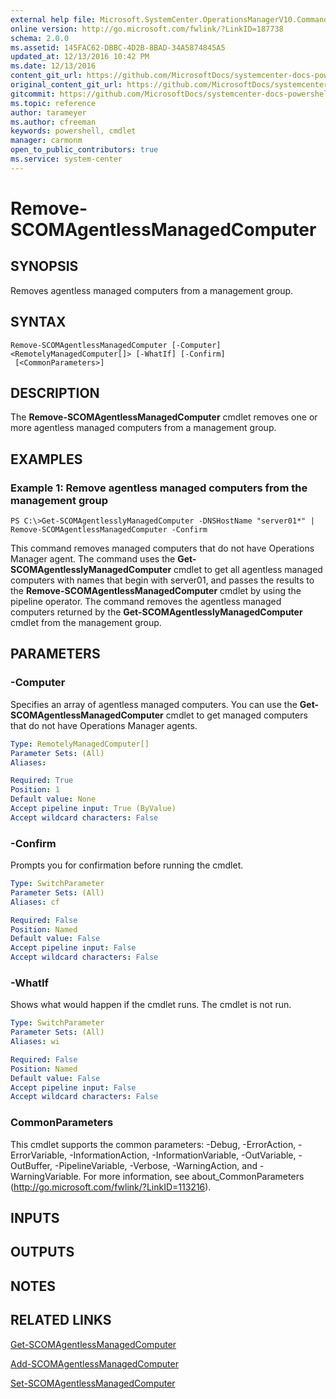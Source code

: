 ```yaml
---
external help file: Microsoft.SystemCenter.OperationsManagerV10.Commands.dll-Help.xml
online version: http://go.microsoft.com/fwlink/?LinkID=187738
schema: 2.0.0
ms.assetid: 145FAC62-DBBC-4D2B-8BAD-34A5874845A5
updated_at: 12/13/2016 10:42 PM
ms.date: 12/13/2016
content_git_url: https://github.com/MicrosoftDocs/systemcenter-docs-powershell/blob/master/systemcenter-cmdlets/OperationsManager/v1/Remove-SCOMAgentlessManagedComputer.md
original_content_git_url: https://github.com/MicrosoftDocs/systemcenter-docs-powershell/blob/master/systemcenter-cmdlets/OperationsManager/v1/Remove-SCOMAgentlessManagedComputer.md
gitcommit: https://github.com/MicrosoftDocs/systemcenter-docs-powershell/blob/ea9507ac2178040476af5407227db8cb97701ea9/systemcenter-cmdlets/OperationsManager/v1/Remove-SCOMAgentlessManagedComputer.md
ms.topic: reference
author: tarameyer
ms.author: cfreeman
keywords: powershell, cmdlet
manager: carmonm
open_to_public_contributors: true
ms.service: system-center
---
```


# Remove-SCOMAgentlessManagedComputer

## SYNOPSIS
Removes agentless managed computers from a management group.

## SYNTAX

```
Remove-SCOMAgentlessManagedComputer [-Computer] <RemotelyManagedComputer[]> [-WhatIf] [-Confirm]
 [<CommonParameters>]
```

## DESCRIPTION
The **Remove-SCOMAgentlessManagedComputer** cmdlet removes one or more agentless managed computers from a management group.

## EXAMPLES

### Example 1: Remove agentless managed computers from the management group
```
PS C:\>Get-SCOMAgentlesslyManagedComputer -DNSHostName "server01*" | Remove-SCOMAgentlessManagedComputer -Confirm
```

This command removes managed computers that do not have Operations Manager agent.
The command uses the **Get-SCOMAgentlesslyManagedComputer** cmdlet to get all agentless managed computers with names that begin with server01, and passes the results to the **Remove-SCOMAgentlessManagedComputer** cmdlet by using the pipeline operator.
The command removes the agentless managed computers returned by the **Get-SCOMAgentlesslyManagedComputer** cmdlet from the management group.

## PARAMETERS

### -Computer
Specifies an array of agentless managed computers.
You can use the **Get-SCOMAgentlessManagedComputer** cmdlet to get managed computers that do not have Operations Manager agents.

```yaml
Type: RemotelyManagedComputer[]
Parameter Sets: (All)
Aliases: 

Required: True
Position: 1
Default value: None
Accept pipeline input: True (ByValue)
Accept wildcard characters: False
```

### -Confirm
Prompts you for confirmation before running the cmdlet.

```yaml
Type: SwitchParameter
Parameter Sets: (All)
Aliases: cf

Required: False
Position: Named
Default value: False
Accept pipeline input: False
Accept wildcard characters: False
```

### -WhatIf
Shows what would happen if the cmdlet runs.
The cmdlet is not run.

```yaml
Type: SwitchParameter
Parameter Sets: (All)
Aliases: wi

Required: False
Position: Named
Default value: False
Accept pipeline input: False
Accept wildcard characters: False
```

### CommonParameters
This cmdlet supports the common parameters: -Debug, -ErrorAction, -ErrorVariable, -InformationAction, -InformationVariable, -OutVariable, -OutBuffer, -PipelineVariable, -Verbose, -WarningAction, and -WarningVariable. For more information, see about_CommonParameters (http://go.microsoft.com/fwlink/?LinkID=113216).

## INPUTS

## OUTPUTS

## NOTES

## RELATED LINKS

[Get-SCOMAgentlessManagedComputer](xref:OperationsManager/v1/Get-SCOMAgentlessManagedComputer.md)

[Add-SCOMAgentlessManagedComputer](xref:OperationsManager/v1/Add-SCOMAgentlessManagedComputer.md)

[Set-SCOMAgentlessManagedComputer](xref:OperationsManager/v1/Set-SCOMAgentlessManagedComputer.md)

